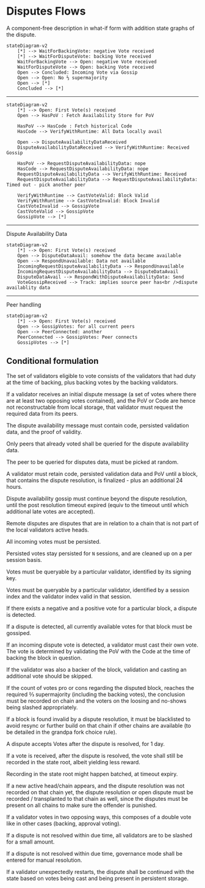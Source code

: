 # Disputes Flows

A component-free description in what-if form with addition state graphs of the dispute.

```mermaid
stateDiagram-v2
    [*] --> WaitForBackingVote: negative Vote received
    [*] --> WaitForDisputeVote: backing Vote received
    WaitForBackingVote --> Open: negative Vote received
    WaitForDisputeVote --> Open: backing Vote received
    Open --> Concluded: Incoming Vote via Gossip
    Open --> Open: No ⅔ supermajority
    Open --> [*]
    Concluded --> [*]
```

---

```mermaid
stateDiagram-v2
    [*] --> Open: First Vote(s) received
    Open --> HasPoV : Fetch Availability Store for PoV

    HasPoV --> HasCode : Fetch historical Code
    HasCode --> VerifyWithRuntime: All Data locally avail

    Open --> DisputeAvailabilityDataReceived
    DisputeAvailabilityDataReceived --> VerifyWithRuntime: Received Gossip

    HasPoV --> RequestDisputeAvailabilityData: nope
    HasCode --> RequestDisputeAvailabilityData: nope
    RequestDisputeAvailabilityData --> VerifyWithRuntime: Received
    RequestDisputeAvailabilityData --> RequestDisputeAvailabilityData: Timed out - pick another peer

    VerifyWithRuntime --> CastVoteValid: Block Valid
    VerifyWithRuntime --> CastVoteInvalid: Block Invalid
    CastVoteInvalid --> GossipVote
    CastVoteValid --> GossipVote
    GossipVote --> [*]

```

---

Dispute Availability Data

```mermaid
stateDiagram-v2
    [*] --> Open: First Vote(s) received
    Open --> DisputeDataAvail: somehow the data became available
    Open --> RespondUnavailable: Data not available
    IncomingRequestDisputeAvailabilityData --> RespondUnavailable
    IncomingRequestDisputeAvailabilityData --> DisputeDataAvail
    DisputeDataAvail --> RespondWithDisputeAvailabilityData: Send
    VoteGossipReceived --> Track: implies source peer has<br />dispute availablity data
```

---

Peer handling

```mermaid
stateDiagram-v2
    [*] --> Open: First Vote(s) received
    Open --> GossipVotes: for all current peers
    Open --> PeerConnected: another
    PeerConnected --> GossipVotes: Peer connects
    GossipVotes --> [*]
```

## Conditional formulation

The set of validators eligible to vote consists of the validators that had duty at the time of backing, plus backing
votes by the backing validators.

If a validator receives an initial dispute message (a set of votes where there are at least two opposing votes
contained), and the PoV or Code are hence not reconstructable from local storage, that validator must request the
required data from its peers.

The dispute availability message must contain code, persisted validation data, and the proof of validity.

Only peers that already voted shall be queried for the dispute availability data.

The peer to be queried for disputes data, must be picked at random.

A validator must retain code, persisted validation data and PoV until a block, that contains the dispute resolution, is
finalized - plus an additional 24 hours.

Dispute availability gossip must continue beyond the dispute resolution, until the post resolution timeout expired
(equiv to the timeout until which additional late votes are accepted).

Remote disputes are disputes that are in relation to a chain that is not part of the local validators active heads.

All incoming votes must be persisted.

Persisted votes stay persisted for `N` sessions, and are cleaned up on a per session basis.

Votes must be queryable by a particular validator, identified by its signing key.

Votes must be queryable by a particular validator, identified by a session index and the validator index valid in that
session.

If there exists a negative and a positive vote for a particular block, a dispute is detected.

If a dispute is detected, all currently available votes for that block must be gossiped.

If an incoming dispute vote is detected, a validator must cast their own vote. The vote is determined by validating the
PoV with the Code at the time of backing the block in question.

If the validator was also a backer of the block, validation and casting an additional vote should be skipped.

If the count of votes pro or cons regarding the disputed block, reaches the required ⅔ supermajority (including the
backing votes), the conclusion must be recorded on chain and the voters on the loosing and no-shows being slashed
appropriately.

If a block is found invalid by a dispute resolution, it must be blacklisted to avoid resync or further build on that
chain if other chains are available (to be detailed in the grandpa fork choice rule).

A dispute accepts Votes after the dispute is resolved, for 1 day.

If a vote is received, after the dispute is resolved, the vote shall still be recorded in the state root, albeit
yielding less reward.

Recording in the state root might happen batched, at timeout expiry.

If a new active head/chain appears, and the dispute resolution was not recorded on that chain yet, the dispute
resolution or open dispute must be recorded / transplanted to that chain as well, since the disputes must be present on
all chains to make sure the offender is punished.

If a validator votes in two opposing ways, this composes of a double vote like in other cases (backing, approval
voting).

If a dispute is not resolved within due time, all validators are to be slashed for a small amount.

If a dispute is not resolved within due time, governance mode shall be entered for manual resolution.

If a validator unexpectedly restarts, the dispute shall be continued with the state based on votes being cast and being
present in persistent storage.
